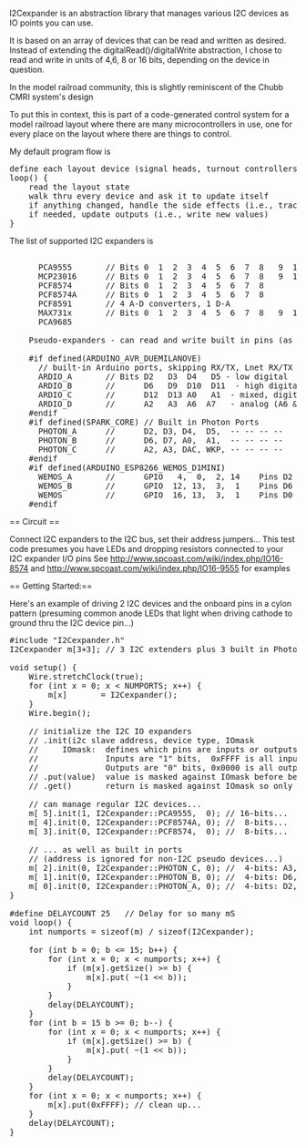 I2Cexpander is an abstraction library that manages various I2C devices as IO points you can use.

It is based on an array of devices that can be read and written as desired.  
Instead of extending the digitalRead()/digitalWrite abstraction, I chose to read and write in units of 4,6, 8 or 16 bits, depending on the device in question.

In the model railroad community, this is slightly reminiscent of the Chubb CMRI system's design

To put this in context, this is part of a code-generated control system for a model railroad layout where there are many microcontrollers in use, one for every place on the layout where there are things to control.

My default program flow is

<pre>
define each layout device (signal heads, turnout controllers, occupancy detectors,...) along with which bits are used to talk to it.
loop() {
    read the layout state
    walk thru every device and ask it to update itself
    if anything changed, handle the side effects (i.e., track becomes occupied, signal needs to turn red...)
    if needed, update outputs (i.e., write new values)
}
</pre>

The list of supported I2C expanders is
<pre>

      PCA9555       // Bits 0  1  2  3  4  5  6  7  8   9  10  11  12  13  14  15  16
      MCP23016      // Bits 0  1  2  3  4  5  6  7  8   9  10  11  12  13  14  15  16
      PCF8574       // Bits 0  1  2  3  4  5  6  7  8
      PCF8574A      // Bits 0  1  2  3  4  5  6  7  8
      PCF8591       // 4 A-D converters, 1 D-A
      MAX731x       // Bits 0  1  2  3  4  5  6  7  8   9  10  11  12  13  14  15  16
      PCA9685

    Pseudo-expanders - can read and write built in pins (as digital I/O) as well:

    #if defined(ARDUINO_AVR_DUEMILANOVE)
      // built-in Arduino ports, skipping RX/TX, Lnet RX/TX and I2C pins
      ARDIO_A       // Bits D2   D3  D4   D5 - low digital
      ARDIO_B       //      D6   D9  D10  D11  - high digital
      ARDIO_C       //      D12  D13 A0   A1  - mixed, digital and analog
      ARDIO_D       //      A2   A3  A6  A7   - analog (A6 & A7 are input only)
    #endif
    #if defined(SPARK_CORE) // Built in Photon Ports
      PHOTON_A      //      D2, D3, D4,  D5,  -- -- -- --
      PHOTON_B      //      D6, D7, A0,  A1,  -- -- -- --
      PHOTON_C      //      A2, A3, DAC, WKP, -- -- -- --
    #endif
    #if defined(ARDUINO_ESP8266_WEMOS_D1MINI)
      WEMOS_A       //      GPIO   4,  0,  2, 14    Pins D2 D3 D4 D5
      WEMOS_B       //      GPIO  12, 13,  3,  1    Pins D6 D7 RX TX
      WEMOS         //      GPIO  16, 13,  3,  1    Pins D0 D7 RX TX
    #endif
</pre>

== Circuit ==

Connect I2C expanders to the I2C bus, set their address jumpers...
This test code presumes you have LEDs and dropping resistors connected to your I2C expander I/O pins
See http://www.spcoast.com/wiki/index.php/IO16-8574 and http://www.spcoast.com/wiki/index.php/IO16-9555 for examples

== Getting Started:==

Here's an example of driving 2 I2C devices and the onboard pins in a cylon pattern (presuming common anode LEDs that light when driving cathode to ground thru the I2C device pin...)

<pre>
#include "I2Cexpander.h"
I2Cexpander m[3+3];	// 3 I2C extenders plus 3 built in Photon "ports"

void setup() {
    Wire.stretchClock(true);
    for (int x = 0; x < NUMPORTS; x++) {
        m[x]       = I2Cexpander();
    }
    Wire.begin();

    // initialize the I2C IO expanders
    // .init(i2c slave address, device type, IOmask
    //     IOmask:  defines which pins are inputs or outputs
    //              Inputs are "1" bits,  0xFFFF is all inputs 
    //              Outputs are "0" bits, 0x0000 is all outputs
    // .put(value)  value is masked against IOmask before being written to device,
    // .get()       return is masked against IOmask so only Input bits have meaning

    // can manage regular I2C devices...
    m[ 5].init(1, I2Cexpander::PCA9555,  0); // 16-bits...
    m[ 4].init(0, I2Cexpander::PCF8574A, 0); //  8-bits...
    m[ 3].init(0, I2Cexpander::PCF8574,  0); //  8-bits...

    // ... as well as built in ports
    // (address is ignored for non-I2C pseudo devices...)
    m[ 2].init(0, I2Cexpander::PHOTON_C, 0); //  4-bits: A3, A3, A6 (DAC1), A7 (WKP)
    m[ 1].init(0, I2Cexpander::PHOTON_B, 0); //  4-bits: D6, D7, A0, A1
    m[ 0].init(0, I2Cexpander::PHOTON_A, 0); //  4-bits: D2, D3, D4, D5
}

#define DELAYCOUNT 25	// Delay for so many mS
void loop() {
    int numports = sizeof(m) / sizeof(I2Cexpander);

    for (int b = 0; b <= 15; b++) {
        for (int x = 0; x < numports; x++) {
            if (m[x].getSize() >= b) {
                m[x].put( ~(1 << b));
            }
        }
        delay(DELAYCOUNT);
    }
    for (int b = 15 b >= 0; b--) {
        for (int x = 0; x < numports; x++) {
            if (m[x].getSize() >= b) {
                m[x].put( ~(1 << b));
            }
        }
        delay(DELAYCOUNT);
    }
    for (int x = 0; x < numports; x++) {
        m[x].put(0xFFFF); // clean up...
    }
    delay(DELAYCOUNT);
}
</pre>



